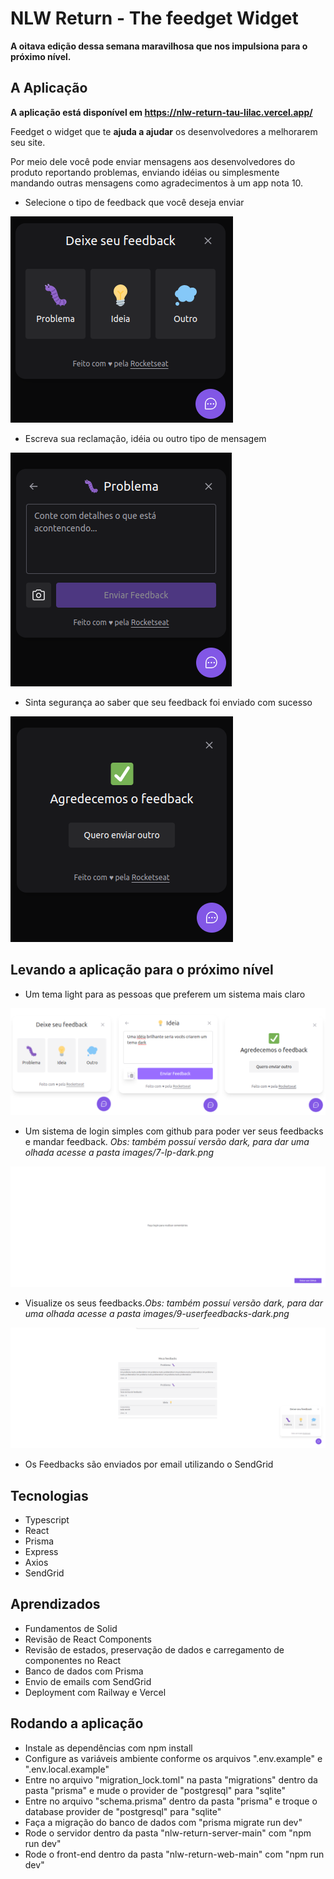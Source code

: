 # NLW Return - The feedget Widget

**A oitava edição dessa semana maravilhosa que nos impulsiona para o próximo nível.**

## A Aplicação

**A aplicação está disponível em https://nlw-return-tau-lilac.vercel.app/**

Feedget o widget que te **ajuda a ajudar** os desenvolvedores a melhorarem seu site.

Por meio dele você pode enviar mensagens aos desenvolvedores do produto reportando problemas, enviando idéias ou simplesmente mandando outras mensagens como agradecimentos à um app nota 10.

- Selecione o tipo de feedback que você deseja enviar

![image](https://github.com/LucasSousa09/nlw-return/blob/main/nlw-return-images/1-feedbacktypes-dark.png)

- Escreva sua reclamação, idéia ou outro tipo de mensagem

![image](https://github.com/LucasSousa09/nlw-return/blob/main/nlw-return-images/3-feedbackcontent-dark.png)

- Sinta segurança ao saber que seu feedback foi enviado com sucesso

![image](https://github.com/LucasSousa09/nlw-return/blob/main/nlw-return-images/5-feedbacksuccess-dark.png)

## Levando a aplicação para o próximo nível

- Um tema light para as pessoas que preferem um sistema mais claro

![image](https://github.com/LucasSousa09/nlw-return/blob/main/nlw-return-images/6.5-light-theme.png)

- Um sistema de login simples com github para poder ver seus feedbacks e mandar feedback. *Obs: também possuí versão dark, para dar uma olhada acesse a pasta images/7-lp-dark.png*

![image](https://github.com/LucasSousa09/nlw-return/blob/main/nlw-return-images/8-lp-light.png)

- Visualize os seus feedbacks.*Obs: também possuí versão dark, para dar uma olhada acesse a pasta images/9-userfeedbacks-dark.png* 

![image](https://github.com/LucasSousa09/nlw-return/blob/main/nlw-return-images/9-userfeedbacks-light.png)

- Os Feedbacks são enviados por email utilizando o SendGrid

## Tecnologias

- Typescript
- React
- Prisma
- Express
- Axios
- SendGrid

## Aprendizados

- Fundamentos de Solid
- Revisão de React Components
- Revisão de estados, preservação de dados e carregamento de componentes no React
- Banco de dados com Prisma
- Envio de emails com SendGrid
- Deployment com Railway e Vercel

## Rodando a aplicação

- Instale as dependências com npm install
- Configure as variáveis ambiente conforme os arquivos ".env.example" e ".env.local.example"
- Entre no arquivo "migration_lock.toml" na pasta "migrations" dentro da pasta "prisma" e mude o provider de "postgresql" para "sqlite"
- Entre no arquivo "schema.prisma" dentro da pasta "prisma"  e troque o database provider de "postgresql" para "sqlite"
- Faça a migração do banco de dados com "prisma migrate run dev" 
- Rode o servidor dentro da pasta "nlw-return-server-main" com "npm run dev"
- Rode o front-end dentro da pasta "nlw-return-web-main" com "npm run dev"
